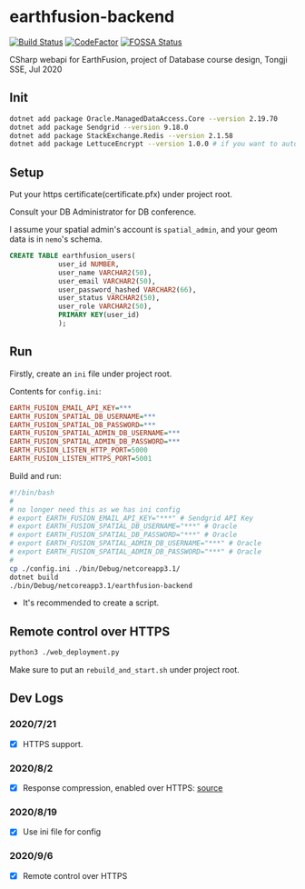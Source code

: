 # earthfusion-backend

[![Build Status](https://travis-ci.com/xiongnemo/earthfusion-backend.svg?token=eVKLnmA7cJigiwqAoaHv&branch=master)](https://travis-ci.com/xiongnemo/earthfusion-backend)
[![CodeFactor](https://www.codefactor.io/repository/github/xiongnemo/earthfusion-backend/badge?s=1af991d5c9acc63fe503f7d96cfbbf5a3c5f048c)](https://www.codefactor.io/repository/github/xiongnemo/earthfusion-backend)
[![FOSSA Status](https://app.fossa.com/api/projects/git%2Bgithub.com%2Fxiongnemo%2Fearthfusion-backend.svg?type=shield)](https://app.fossa.com/projects/git%2Bgithub.com%2Fxiongnemo%2Fearthfusion-backend.svg?ref=badge_shield)

CSharp webapi for EarthFusion, project of Database course design, Tongji SSE, Jul 2020

## Init

```bash
dotnet add package Oracle.ManagedDataAccess.Core --version 2.19.70
dotnet add package Sendgrid --version 9.18.0
dotnet add package StackExchange.Redis --version 2.1.58
dotnet add package LettuceEncrypt --version 1.0.0 # if you want to automatically obtain Let's Encrypt's certs
```

## Setup

Put your https certificate(certificate.pfx) under project root.

Consult your DB Administrator for DB conference.

I assume your spatial admin's account is `spatial_admin`, and your geom data is in `nemo`'s schema.

```sql
CREATE TABLE earthfusion_users(
            user_id NUMBER,
            user_name VARCHAR2(50),
            user_email VARCHAR2(50),
            user_password_hashed VARCHAR2(66),
            user_status VARCHAR2(50),
            user_role VARCHAR2(50),
            PRIMARY KEY(user_id)
            );
```


## Run

Firstly, create an `ini` file under project root.

Contents for `config.ini`:

```ini
EARTH_FUSION_EMAIL_API_KEY=***
EARTH_FUSION_SPATIAL_DB_USERNAME=***
EARTH_FUSION_SPATIAL_DB_PASSWORD=***
EARTH_FUSION_SPATIAL_ADMIN_DB_USERNAME=***
EARTH_FUSION_SPATIAL_ADMIN_DB_PASSWORD=***
EARTH_FUSION_LISTEN_HTTP_PORT=5000
EARTH_FUSION_LISTEN_HTTPS_PORT=5001
```

Build and run:

```bash
#!/bin/bash
#
# no longer need this as we has ini config
# export EARTH_FUSION_EMAIL_API_KEY="***" # Sendgrid API Key
# export EARTH_FUSION_SPATIAL_DB_USERNAME="***" # Oracle
# export EARTH_FUSION_SPATIAL_DB_PASSWORD="***" # Oracle
# export EARTH_FUSION_SPATIAL_ADMIN_DB_USERNAME="***" # Oracle
# export EARTH_FUSION_SPATIAL_ADMIN_DB_PASSWORD="***" # Oracle
# 
cp ./config.ini ./bin/Debug/netcoreapp3.1/
dotnet build
./bin/Debug/netcoreapp3.1/earthfusion-backend
```

* It's recommended to create a script.

## Remote control over HTTPS

```bash
python3 ./web_deployment.py
```

Make sure to put an `rebuild_and_start.sh` under project root.

## Dev Logs

### 2020/7/21

- [X] HTTPS support.

### 2020/8/2

- [X] Response compression, enabled over HTTPS: [source](https://docs.microsoft.com/en-us/aspnet/core/performance/response-compression?view=aspnetcore-3.1)

### 2020/8/19

- [X] Use ini file for config

### 2020/9/6

- [X] Remote control over HTTPS
